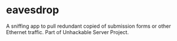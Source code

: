 # eavesdrop
A sniffing app to pull redundant copied of submission forms or other Ethernet traffic. Part of Unhackable Server Project. 
